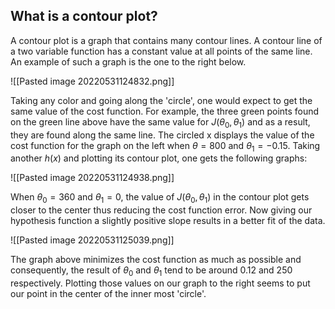 ## What is a contour plot?

A contour plot is a graph that contains many contour lines. A contour line of a two variable function has a constant value at all points of the same line. An example of such a graph is the one to the right below.

![[Pasted image 20220531124832.png]]

Taking any color and going along the 'circle', one would expect to get the same value of the cost function. For example, the three green points found on the green line above have the same value for $J(\theta_0,\theta_1)$ and as a result, they are found along the same line. The circled x displays the value of the cost function for the graph on the left when $\theta=800$ and $\theta_1=-0.15$. Taking another $h(x)$ and plotting its contour plot, one gets the following graphs:

![[Pasted image 20220531124938.png]]

When $\theta_0=360$ and $\theta_1=0$, the value of $J(\theta_0,\theta_1)$ in the contour plot gets closer to the center thus reducing the cost function error. Now giving our hypothesis function a slightly positive slope results in a better fit of the data.

![[Pasted image 20220531125039.png]]

The graph above minimizes the cost function as much as possible and consequently, the result of $\theta_0$ and $\theta_1$ tend to be around $0.12$ and $250$ respectively. Plotting those values on our graph to the right seems to put our point in the center of the inner most 'circle'.

